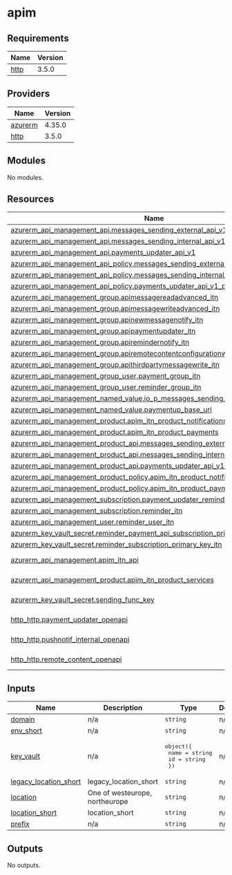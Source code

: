 # apim

<!-- BEGIN_TF_DOCS -->
## Requirements

| Name | Version |
|------|---------|
| <a name="requirement_http"></a> [http](#requirement\_http) | 3.5.0 |

## Providers

| Name | Version |
|------|---------|
| <a name="provider_azurerm"></a> [azurerm](#provider\_azurerm) | 4.35.0 |
| <a name="provider_http"></a> [http](#provider\_http) | 3.5.0 |

## Modules

No modules.

## Resources

| Name | Type |
|------|------|
| [azurerm_api_management_api.messages_sending_external_api_v1](https://registry.terraform.io/providers/hashicorp/azurerm/latest/docs/resources/api_management_api) | resource |
| [azurerm_api_management_api.messages_sending_internal_api_v1](https://registry.terraform.io/providers/hashicorp/azurerm/latest/docs/resources/api_management_api) | resource |
| [azurerm_api_management_api.payments_updater_api_v1](https://registry.terraform.io/providers/hashicorp/azurerm/latest/docs/resources/api_management_api) | resource |
| [azurerm_api_management_api_policy.messages_sending_external_api_v1_policy](https://registry.terraform.io/providers/hashicorp/azurerm/latest/docs/resources/api_management_api_policy) | resource |
| [azurerm_api_management_api_policy.messages_sending_internal_api_v1_policy](https://registry.terraform.io/providers/hashicorp/azurerm/latest/docs/resources/api_management_api_policy) | resource |
| [azurerm_api_management_api_policy.payments_updater_api_v1_policy](https://registry.terraform.io/providers/hashicorp/azurerm/latest/docs/resources/api_management_api_policy) | resource |
| [azurerm_api_management_group.apimessagereadadvanced_itn](https://registry.terraform.io/providers/hashicorp/azurerm/latest/docs/resources/api_management_group) | resource |
| [azurerm_api_management_group.apimessagewriteadvanced_itn](https://registry.terraform.io/providers/hashicorp/azurerm/latest/docs/resources/api_management_group) | resource |
| [azurerm_api_management_group.apinewmessagenotify_itn](https://registry.terraform.io/providers/hashicorp/azurerm/latest/docs/resources/api_management_group) | resource |
| [azurerm_api_management_group.apipaymentupdater_itn](https://registry.terraform.io/providers/hashicorp/azurerm/latest/docs/resources/api_management_group) | resource |
| [azurerm_api_management_group.apiremindernotify_itn](https://registry.terraform.io/providers/hashicorp/azurerm/latest/docs/resources/api_management_group) | resource |
| [azurerm_api_management_group.apiremotecontentconfigurationwrite_itn](https://registry.terraform.io/providers/hashicorp/azurerm/latest/docs/resources/api_management_group) | resource |
| [azurerm_api_management_group.apithirdpartymessagewrite_itn](https://registry.terraform.io/providers/hashicorp/azurerm/latest/docs/resources/api_management_group) | resource |
| [azurerm_api_management_group_user.payment_group_itn](https://registry.terraform.io/providers/hashicorp/azurerm/latest/docs/resources/api_management_group_user) | resource |
| [azurerm_api_management_group_user.reminder_group_itn](https://registry.terraform.io/providers/hashicorp/azurerm/latest/docs/resources/api_management_group_user) | resource |
| [azurerm_api_management_named_value.io_p_messages_sending_func_key_itn](https://registry.terraform.io/providers/hashicorp/azurerm/latest/docs/resources/api_management_named_value) | resource |
| [azurerm_api_management_named_value.paymentup_base_url](https://registry.terraform.io/providers/hashicorp/azurerm/latest/docs/resources/api_management_named_value) | resource |
| [azurerm_api_management_product.apim_itn_product_notifications](https://registry.terraform.io/providers/hashicorp/azurerm/latest/docs/resources/api_management_product) | resource |
| [azurerm_api_management_product.apim_itn_product_payments](https://registry.terraform.io/providers/hashicorp/azurerm/latest/docs/resources/api_management_product) | resource |
| [azurerm_api_management_product_api.messages_sending_external_api_v1_product_api](https://registry.terraform.io/providers/hashicorp/azurerm/latest/docs/resources/api_management_product_api) | resource |
| [azurerm_api_management_product_api.messages_sending_internal_api_v1_product_api](https://registry.terraform.io/providers/hashicorp/azurerm/latest/docs/resources/api_management_product_api) | resource |
| [azurerm_api_management_product_api.payments_updater_api_v1_product_api](https://registry.terraform.io/providers/hashicorp/azurerm/latest/docs/resources/api_management_product_api) | resource |
| [azurerm_api_management_product_policy.apim_itn_product_notifications_policy](https://registry.terraform.io/providers/hashicorp/azurerm/latest/docs/resources/api_management_product_policy) | resource |
| [azurerm_api_management_product_policy.apim_itn_product_payments_policy](https://registry.terraform.io/providers/hashicorp/azurerm/latest/docs/resources/api_management_product_policy) | resource |
| [azurerm_api_management_subscription.payment_updater_reminder_itn](https://registry.terraform.io/providers/hashicorp/azurerm/latest/docs/resources/api_management_subscription) | resource |
| [azurerm_api_management_subscription.reminder_itn](https://registry.terraform.io/providers/hashicorp/azurerm/latest/docs/resources/api_management_subscription) | resource |
| [azurerm_api_management_user.reminder_user_itn](https://registry.terraform.io/providers/hashicorp/azurerm/latest/docs/resources/api_management_user) | resource |
| [azurerm_key_vault_secret.reminder_payment_api_subscription_primary_key_itn](https://registry.terraform.io/providers/hashicorp/azurerm/latest/docs/resources/key_vault_secret) | resource |
| [azurerm_key_vault_secret.reminder_subscription_primary_key_itn](https://registry.terraform.io/providers/hashicorp/azurerm/latest/docs/resources/key_vault_secret) | resource |
| [azurerm_api_management.apim_itn_api](https://registry.terraform.io/providers/hashicorp/azurerm/latest/docs/data-sources/api_management) | data source |
| [azurerm_api_management_product.apim_itn_product_services](https://registry.terraform.io/providers/hashicorp/azurerm/latest/docs/data-sources/api_management_product) | data source |
| [azurerm_key_vault_secret.sending_func_key](https://registry.terraform.io/providers/hashicorp/azurerm/latest/docs/data-sources/key_vault_secret) | data source |
| [http_http.payment_updater_openapi](https://registry.terraform.io/providers/hashicorp/http/3.5.0/docs/data-sources/http) | data source |
| [http_http.pushnotif_internal_openapi](https://registry.terraform.io/providers/hashicorp/http/3.5.0/docs/data-sources/http) | data source |
| [http_http.remote_content_openapi](https://registry.terraform.io/providers/hashicorp/http/3.5.0/docs/data-sources/http) | data source |

## Inputs

| Name | Description | Type | Default | Required |
|------|-------------|------|---------|:--------:|
| <a name="input_domain"></a> [domain](#input\_domain) | n/a | `string` | n/a | yes |
| <a name="input_env_short"></a> [env\_short](#input\_env\_short) | n/a | `string` | n/a | yes |
| <a name="input_key_vault"></a> [key\_vault](#input\_key\_vault) | n/a | <pre>object({<br/>    name = string<br/>    id   = string<br/>  })</pre> | n/a | yes |
| <a name="input_legacy_location_short"></a> [legacy\_location\_short](#input\_legacy\_location\_short) | legacy\_location\_short | `string` | n/a | yes |
| <a name="input_location"></a> [location](#input\_location) | One of westeurope, northeurope | `string` | n/a | yes |
| <a name="input_location_short"></a> [location\_short](#input\_location\_short) | location\_short | `string` | n/a | yes |
| <a name="input_prefix"></a> [prefix](#input\_prefix) | n/a | `string` | n/a | yes |

## Outputs

No outputs.
<!-- END_TF_DOCS -->
